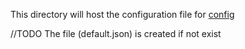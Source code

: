 This directory will host the configuration file for [config](https://www.npmjs.com/package/config)

//TODO The file (default.json) is created if not exist
